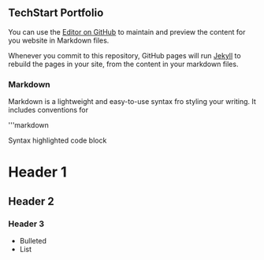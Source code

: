 ## TechStart Portfolio

 You can use the [Editor on GitHub](https://github.com/fbgitbritt/portfolio/edit/master/index.md) to maintain and preview the content for you website in Markdown files.
 
 Whenever you commit to this repository, GitHub pages will run [Jekyll](https://jekyllrb.com/) to rebuild the pages in your site, from the content in your markdown files.
 
 ### Markdown
 
 Markdown is a lightweight and easy-to-use syntax fro styling your writing. It includes conventions for 
 
 '''markdown
 
 Syntax highlighted code block
 
# Header 1

## Header 2

### Header 3
 
 - Bulleted
 - List
